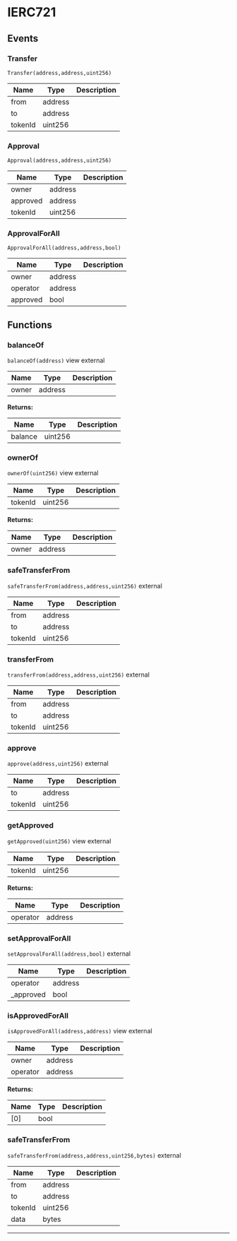 

# IERC721


## Events
### Transfer


`Transfer(address,address,uint256)`  





| Name | Type | Description |
| ---- | ---- | ----------- |
| from | address |  |
| to | address |  |
| tokenId | uint256 |  |


### Approval


`Approval(address,address,uint256)`  





| Name | Type | Description |
| ---- | ---- | ----------- |
| owner | address |  |
| approved | address |  |
| tokenId | uint256 |  |


### ApprovalForAll


`ApprovalForAll(address,address,bool)`  





| Name | Type | Description |
| ---- | ---- | ----------- |
| owner | address |  |
| operator | address |  |
| approved | bool |  |




## Functions
### balanceOf


`balanceOf(address)` view external





| Name | Type | Description |
| ---- | ---- | ----------- |
| owner | address |  |

**Returns:**

| Name | Type | Description |
| ---- | ---- | ----------- |
| balance | uint256 |  |

### ownerOf


`ownerOf(uint256)` view external





| Name | Type | Description |
| ---- | ---- | ----------- |
| tokenId | uint256 |  |

**Returns:**

| Name | Type | Description |
| ---- | ---- | ----------- |
| owner | address |  |

### safeTransferFrom


`safeTransferFrom(address,address,uint256)`  external





| Name | Type | Description |
| ---- | ---- | ----------- |
| from | address |  |
| to | address |  |
| tokenId | uint256 |  |


### transferFrom


`transferFrom(address,address,uint256)`  external





| Name | Type | Description |
| ---- | ---- | ----------- |
| from | address |  |
| to | address |  |
| tokenId | uint256 |  |


### approve


`approve(address,uint256)`  external





| Name | Type | Description |
| ---- | ---- | ----------- |
| to | address |  |
| tokenId | uint256 |  |


### getApproved


`getApproved(uint256)` view external





| Name | Type | Description |
| ---- | ---- | ----------- |
| tokenId | uint256 |  |

**Returns:**

| Name | Type | Description |
| ---- | ---- | ----------- |
| operator | address |  |

### setApprovalForAll


`setApprovalForAll(address,bool)`  external





| Name | Type | Description |
| ---- | ---- | ----------- |
| operator | address |  |
| _approved | bool |  |


### isApprovedForAll


`isApprovedForAll(address,address)` view external





| Name | Type | Description |
| ---- | ---- | ----------- |
| owner | address |  |
| operator | address |  |

**Returns:**

| Name | Type | Description |
| ---- | ---- | ----------- |
| [0] | bool |  |

### safeTransferFrom


`safeTransferFrom(address,address,uint256,bytes)`  external





| Name | Type | Description |
| ---- | ---- | ----------- |
| from | address |  |
| to | address |  |
| tokenId | uint256 |  |
| data | bytes |  |




---


